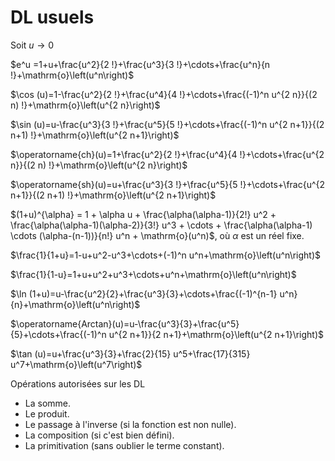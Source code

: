 # DL usuels

Soit $u \rightarrow 0$

$e^u =1+u+\frac{u^2}{2 !}+\frac{u^3}{3 !}+\cdots+\frac{u^n}{n !}+\mathrm{o}\left(u^n\right)$

$\cos (u)=1-\frac{u^2}{2 !}+\frac{u^4}{4 !}+\cdots+\frac{(-1)^n u^{2 n}}{(2 n) !}+\mathrm{o}\left(u^{2 n}\right)$

$\sin (u)=u-\frac{u^3}{3 !}+\frac{u^5}{5 !}+\cdots+\frac{(-1)^n u^{2 n+1}}{(2 n+1) !}+\mathrm{o}\left(u^{2 n+1}\right)$

$\operatorname{ch}(u)=1+\frac{u^2}{2 !}+\frac{u^4}{4 !}+\cdots+\frac{u^{2 n}}{(2 n) !}+\mathrm{o}\left(u^{2 n}\right)$

$\operatorname{sh}(u)=u+\frac{u^3}{3 !}+\frac{u^5}{5 !}+\cdots+\frac{u^{2 n+1}}{(2 n+1) !}+\mathrm{o}\left(u^{2 n+1}\right)$

$(1+u)^{\alpha} = 1 + \alpha u + \frac{\alpha(\alpha-1)}{2!} u^2 + \frac{\alpha(\alpha-1)(\alpha-2)}{3!} u^3 + \cdots + \frac{\alpha(\alpha-1) \cdots (\alpha-(n-1))}{n!} u^n + \mathrm{o}(u^n)$, où $\alpha$ est un réel fixe.

$\frac{1}{1+u}=1-u+u^2-u^3+\cdots+(-1)^n u^n+\mathrm{o}\left(u^n\right)$

$\frac{1}{1-u}=1+u+u^2+u^3+\cdots+u^n+\mathrm{o}\left(u^n\right)$

$\ln (1+u)=u-\frac{u^2}{2}+\frac{u^3}{3}+\cdots+\frac{(-1)^{n-1} u^n}{n}+\mathrm{o}\left(u^n\right)$

$\operatorname{Arctan}(u)=u-\frac{u^3}{3}+\frac{u^5}{5}+\cdots+\frac{(-1)^n u^{2 n+1}}{2 n+1}+\mathrm{o}\left(u^{2 n+1}\right)$

$\tan (u)=u+\frac{u^3}{3}+\frac{2}{15} u^5+\frac{17}{315} u^7+\mathrm{o}\left(u^7\right)$

Opérations autorisées sur les DL

- La somme.
- Le produit.
- Le passage à l'inverse (si la fonction est non nulle).
- La composition (si c'est bien défini).
- La primitivation (sans oublier le terme constant).
